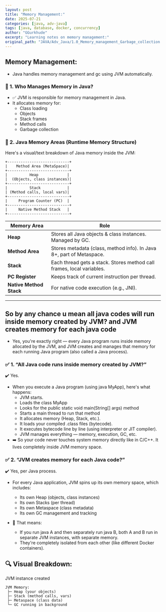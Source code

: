 ```yaml
---
layout: post
title: "Memory Management:"
date: 2025-07-21
categories: [java, adv-java]
tags: [java, database, docker, concurrency]
author: "GGurkhude"
excerpt: "Learning notes on memory management:"
original_path: "JAVA/Adv_Java/1.0_Memory_management_Garbage_collection.md"
---
```


## Memory Management:
- Java handles memory management and gc using JVM automatically.

### 🧠 1. Who Manages Memory in Java?
- ✅ JVM is responsible for memory management in Java.
- It allocates memory for:
    - Class loading
    - Objects
    - Stack frames
    - Method calls
    - Garbage collection
### 🧱 2. Java Memory Areas (Runtime Memory Structure)
Here's a visual/text breakdown of Java memory inside the JVM:
```pgsql
+----------------------------+
|    Method Area (MetaSpace)|
+----------------------------+
|          Heap             |
|  (Objects, class instances)|
+----------------------------+
|          Stack            |
| (Method calls, local vars)|
+----------------------------+
|     Program Counter (PC)  |
+----------------------------+
|     Native Method Stack   |
+----------------------------+
```
| Memory Area             | Role                                                                  |
| ----------------------- | --------------------------------------------------------------------- |
| **Heap**                | Stores all Java objects & class instances. Managed by GC.             |
| **Method Area**         | Stores metadata (class, method info). In Java 8+, part of Metaspace.  |
| **Stack**               | Each thread gets a stack. Stores method call frames, local variables. |
| **PC Register**         | Keeps track of current instruction per thread.                        |
| **Native Method Stack** | For native code execution (e.g., JNI).                                |


---
## So by any chance u mean all java codes will run inside memory created by JVM? and JVM creates memory for each java code
   - Yes, you're exactly right — every Java program runs inside memory allocated by the JVM, and JVM creates and manages that memory for each running Java program (also called a Java process).

### ✅ 1. “All Java code runs inside memory created by JVM?”
✔️ Yes.
- When you execute a Java program (using java MyApp), here's what happens:
   - JVM starts.
   - Loads the class MyApp
   - Looks for the public static void main(String[] args) method
   - Starts a main thread to run that method
   - It allocates memory (Heap, Stack, etc.).
   - It loads your compiled .class files (bytecode).
   - It executes bytecode line by line (using interpreter or JIT compiler).
   - JVM manages everything — memory, execution, GC, etc.
- ➡️ So your code never touches system memory directly like in C/C++. It lives completely inside JVM memory space.

### ✅ 2. “JVM creates memory for each Java code?”
✔️ Yes, per Java process.
- For every Java application, JVM spins up its own memory space, which includes:
    - Its own Heap (objects, class instances)
    - Its own Stacks (per thread)
    - Its own Metaspace (class metadata)
    - Its own GC management and tracking

- 📌 That means:
    - If you run java A and then separately run java B, both A and B run in separate JVM instances, with separate memory.
    - They're completely isolated from each other (like different Docker containers).

## 🔍 Visual Breakdown:

JVM instance created
```arduino
JVM Memory:
 ├─ Heap (your objects)
 ├─ Stack (method calls, vars)
 ├─ Metaspace (class data)
 └─ GC running in background
```
